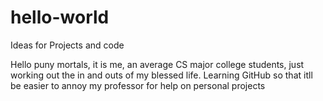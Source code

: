 # hello-world
Ideas for Projects and code

Hello puny mortals, it is me, an average CS major college students, just working out the in and outs of my blessed life. Learning GitHub so that itll be easier to annoy my professor for help on personal projects
